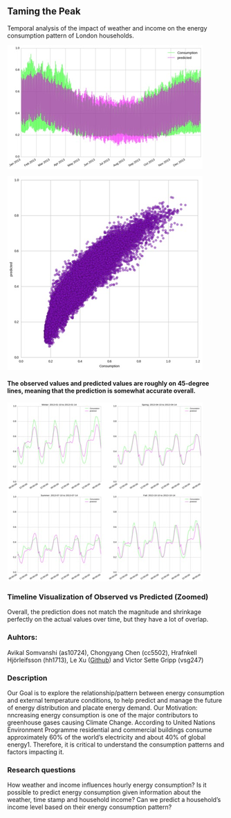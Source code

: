 ## Taming the Peak
Temporal analysis of the impact of weather and income on the energy consumption pattern of London households. 

![image](predi.jpg)

![image](finalpredication.png.jpg)
#### The observed values and predicted values are roughly on 45-degree lines, meaning that the prediction is somewhat accurate overall. 

![image](dsfa.jpg)
### Timeline Visualization of Observed vs Predicted (Zoomed)
Overall, the prediction does not match the magnitude and shrinkage perfectly on the actual values over time, but they have a lot of overlap. 







### Auhtors: 
Avikal Somvanshi (as10724), Chongyang Chen (cc5502), Hrafnkell Hjörleifsson (hh1713), Le Xu ([Github](https://github.com/lx565)) and Victor Sette Gripp (vsg247) 

### Description

Our Goal is to explore the relationship/pattern between energy consumption and external temperature conditions, to help predict and manage the future of energy distribution and placate energy demand.
Our Motivation: nncreasing energy consumption is one of the major contributors to greenhouse gases causing Climate Change. According to United Nations Environment Programme residential and commercial buildings consume approximately 60% of the world’s electricity and about 40% of global energy1. Therefore, it is critical to understand the consumption patterns and factors impacting it. 



### Research questions 
How weather and income influences hourly energy consumption? 
Is it possible to predict energy consumption given information about the weather, time stamp and household income? 
Can we predict a household’s income level based on their energy consumption pattern?


